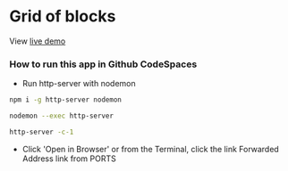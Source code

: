 # Grid of blocks

View [live demo](https://grid-of-blocks.vercel.app)

### How to run this app in Github CodeSpaces

- Run http-server with nodemon

```bash
npm i -g http-server nodemon
```

```bash
nodemon --exec http-server
```

```bash
http-server -c-1
```

- Click 'Open in Browser' or from the Terminal, click the link Forwarded Address link from PORTS
